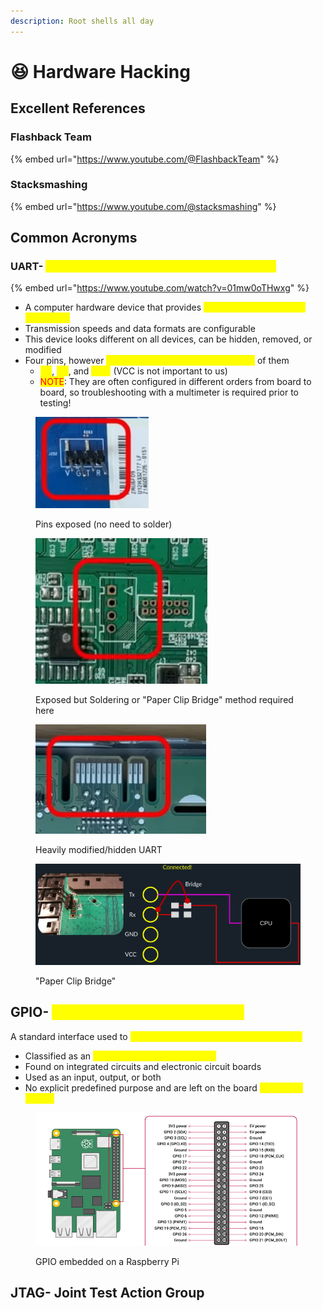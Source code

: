 ```yaml
---
description: Root shells all day
---
```


# 😆 Hardware Hacking

## Excellent References

### Flashback Team

{% embed url="https://www.youtube.com/@FlashbackTeam" %}

### Stacksmashing

{% embed url="https://www.youtube.com/@stacksmashing" %}

## Common Acronyms

### UART- <mark style="color:yellow;">Universal Asynchronous Receiver/Transmitter</mark>

{% embed url="https://www.youtube.com/watch?v=01mw0oTHwxg" %}

* A computer hardware device that provides <mark style="color:yellow;">serial communication for debugging</mark>
* Transmission speeds and data formats are configurable
* This device looks different on all devices, can be hidden, removed, or modified&#x20;
* Four pins, however <mark style="color:yellow;">we ONLY need to worry about three</mark> of them
  * <mark style="color:yellow;">RX</mark>, <mark style="color:yellow;">TX</mark>, and <mark style="color:yellow;">GND</mark> (VCC is not important to us)
  * <mark style="color:red;">NOTE</mark>: They are often configured in different orders from board to board, so troubleshooting with a multimeter is required prior to testing!

<figure><img src=".gitbook/assets/image (20) (3).png" alt=""><figcaption><p>Pins exposed (no need to solder) </p></figcaption></figure>

<figure><img src=".gitbook/assets/image (12) (4).png" alt=""><figcaption><p>Exposed but Soldering or "Paper Clip Bridge" method required here</p></figcaption></figure>

<figure><img src=".gitbook/assets/image (17) (4).png" alt=""><figcaption><p>Heavily modified/hidden UART</p></figcaption></figure>

<figure><img src=".gitbook/assets/image (8) (9).png" alt=""><figcaption><p>"Paper Clip Bridge"</p></figcaption></figure>

## GPIO- <mark style="color:yellow;">General Purpose Input/Output</mark>

A standard interface used to <mark style="color:yellow;">connect microcontrollers to other devices</mark>

* Classified as an <mark style="color:yellow;">uncommitted digital signal pin</mark>
* Found on integrated circuits and electronic circuit boards
* Used as an input, output, or both
* No explicit predefined purpose and are left on the board <mark style="color:yellow;">unused by default</mark>

<figure><img src=".gitbook/assets/image (8) (8).png" alt=""><figcaption><p>GPIO embedded on a Raspberry Pi</p></figcaption></figure>

## JTAG- Joint Test Action Group
